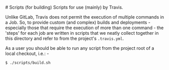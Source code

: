 # Scripts (for building)
Scripts for use (mainly) by Travis.

Unlike GitLab, Travis does not permit the execution of multiple commands in
a Job. So, to provide custom (and complex) builds and deployments - especially
those that require the execution of more than one command - the 'steps' for
each job are written in scripts that we neatly collect together in this
directory and refer to from the project's `.travis.yml`.

As a user you should be able to run any script from the project root
of a local checkout, i.e.: -

    $ ./scripts/build.sh
